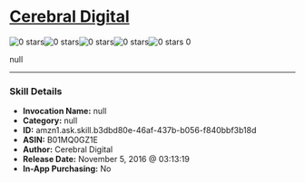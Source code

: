 # [Cerebral Digital](http://alexa.amazon.com/#skills/amzn1.ask.skill.b3dbd80e-46af-437b-b056-f840bbf3b18d)
![0 stars](../../images/ic_star_border_black_18dp_1x.png)![0 stars](../../images/ic_star_border_black_18dp_1x.png)![0 stars](../../images/ic_star_border_black_18dp_1x.png)![0 stars](../../images/ic_star_border_black_18dp_1x.png)![0 stars](../../images/ic_star_border_black_18dp_1x.png) 0

null

***

### Skill Details

* **Invocation Name:** null
* **Category:** null
* **ID:** amzn1.ask.skill.b3dbd80e-46af-437b-b056-f840bbf3b18d
* **ASIN:** B01MQ0GZ1E
* **Author:** Cerebral Digital
* **Release Date:** November 5, 2016 @ 03:13:19
* **In-App Purchasing:** No

